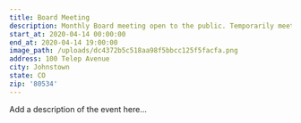 ```yaml
---
title: Board Meeting
description: Monthly Board meeting open to the public. Temporarily meeting at St 1.
start_at: 2020-04-14 00:00:00
end_at: 2020-04-14 19:00:00
image_path: /uploads/dc4372b5c518aa98f5bbcc125f5facfa.png
address: 100 Telep Avenue
city: Johnstown
state: CO
zip: '80534'
---
```


Add a description of the event here…